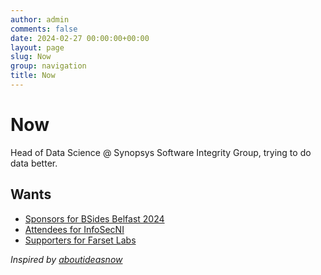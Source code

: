 ```yaml
---
author: admin
comments: false
date: 2024-02-27 00:00:00+00:00
layout: page
slug: Now
group: navigation
title: Now
---
```


# Now

Head of Data Science @ Synopsys Software Integrity Group, trying to do data better.

## Wants

* [Sponsors for BSides Belfast 2024](https://bsidesbelfast.org/)
* [Attendees for InfoSecNI](https://infosecni.net/)
* [Supporters for Farset Labs](https://www.farsetlabs.org.uk/support/donate/)

_Inspired by [aboutideasnow](https://aboutideasnow.com/about)_